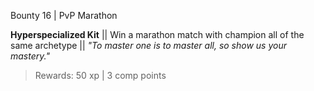 Bounty 16 | PvP Marathon

**Hyperspecialized Kit**
|| Win a marathon match with champion all of the same archetype ||
*"To master one is to master all, so show us your mastery."*
> Rewards: 50 xp | 3 comp points